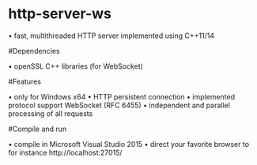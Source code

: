 # http-server-ws

• fast, multithreaded HTTP server implemented using C++11/14

#Dependencies

• openSSL C++ libraries (for WebSocket)

#Features

• only for Windows x64
• HTTP persistent connection
• implemented protocol support WebSocket (RFC 6455)
• independent and parallel processing of all requests

#Compile and run

• compile in Microsoft Visual Studio 2015
• direct your favorite browser to for instance http://localhost:27015/

